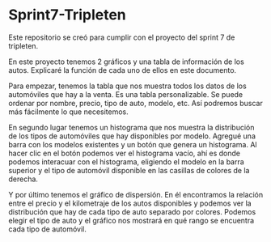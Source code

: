 # Sprint7-Tripleten
Este repositorio se creó para cumplir con el proyecto del sprint 7 de tripleten.

En este proyecto tenemos 2 gráficos y una tabla de información de los autos. Explicaré la función de cada uno de ellos en este documento.

Para empezar, tenemos la tabla que nos muestra todos los datos de los automóviles que hay a la venta. Es una tabla personalizable. Se puede ordenar por nombre, precio, tipo de auto, modelo, etc. Así podremos buscar más fácilmente lo que necesitemos.

En segundo lugar tenemos un histograma que nos muestra la distribución de los tipos de automóviles que hay disponibles por modelo. Agregué una barra con los modelos existentes y un botón que genera un histograma. Al hacer clic en el botón podemos ver el histograma vacío, ahí es donde podemos interacuar con el histograma, eligiendo el modelo en la barra superior y el tipo de automóvil disponible en las casillas de colores de la derecha.

Y por último tenemos el gráfico de dispersión. En él encontramos la relación entre el precio y el kilometraje de los autos disponibles y podemos ver la distribución que hay de cada tipo de auto separado por colores. Podemos elegir el tipo de auto y el gráfico nos mostrará en qué rango se encuentra cada tipo de automóvil.